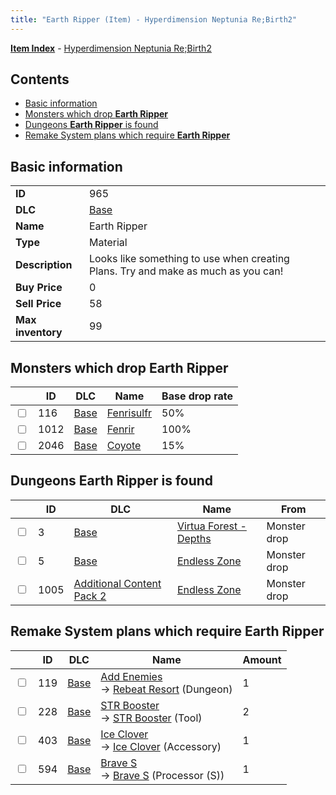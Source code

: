 ```yaml
---
title: "Earth Ripper (Item) - Hyperdimension Neptunia Re;Birth2"
---
```


[**Item Index**](/neptunia/rb2/item/index.html) - [Hyperdimension Neptunia Re;Birth2](/neptunia/rb2)

## Contents

- [Basic information](#basic-information)
- [Monsters which drop **Earth Ripper**](#monsters-which-drop-earth-ripper)
- [Dungeons **Earth Ripper** is found](#dungeons-earth-ripper-is-found)
- [Remake System plans which require **Earth Ripper**](#remake-system-plans-which-require-earth-ripper)

## Basic information

|   |   |
| -- | -- |
| **ID** | 965 |
| **DLC** | [Base](/neptunia/rb2/dlc/0-base.html) |
| **Name** | Earth Ripper |
| **Type** | Material |
| **Description** | Looks like something to use when creating Plans. Try and make as much as you can! |
| **Buy Price** | 0 |
| **Sell Price** | 58 |
| **Max inventory** | 99 |

## Monsters which drop **Earth Ripper**

|    | ID | DLC | Name | Base drop rate |
| -- | -- | --- | ---- | -------------- |
| <input type="checkbox" id="rb2-monster-0-116" class="trackbox" /> | 116 | [Base](/neptunia/rb2/dlc/0-base.html) | [Fenrisulfr](/neptunia/rb2/monster/0-116-fenrisulfr.html) | 50% |
| <input type="checkbox" id="rb2-monster-0-1012" class="trackbox" /> | 1012 | [Base](/neptunia/rb2/dlc/0-base.html) | [Fenrir](/neptunia/rb2/monster/0-1012-fenrir.html) | 100% |
| <input type="checkbox" id="rb2-monster-0-2046" class="trackbox" /> | 2046 | [Base](/neptunia/rb2/dlc/0-base.html) | [Coyote](/neptunia/rb2/monster/0-2046-coyote.html) | 15% |

## Dungeons **Earth Ripper** is found

|    | ID | DLC | Name | From |
| -- | -- | --- | ---- | ---- |
| <input type="checkbox" id="rb2-dungeon-0-3" class="trackbox" /> | 3 | [Base](/neptunia/rb2/dlc/0-base.html) | [Virtua Forest - Depths](/neptunia/rb2/dungeon/0-3-virtua-forest-depths.html) | Monster drop |
| <input type="checkbox" id="rb2-dungeon-0-5" class="trackbox" /> | 5 | [Base](/neptunia/rb2/dlc/0-base.html) | [Endless Zone](/neptunia/rb2/dungeon/0-5-endless-zone.html) | Monster drop |
| <input type="checkbox" id="rb2-dungeon-4-1005" class="trackbox" /> | 1005 | [Additional Content Pack 2](/neptunia/rb2/dlc/4-pack2.html) | [Endless Zone](/neptunia/rb2/dungeon/4-1005-endless-zone.html) | Monster drop |

## Remake System plans which require **Earth Ripper**

|    | ID | DLC | Name | Amount |
| -- | -- | --- | ---- | ------ |
| <input type="checkbox" id="rb2-remake-0-119" class="trackbox" /> | 119 | [Base](/neptunia/rb2/dlc/0-base.html) | [Add Enemies](/neptunia/rb2/remake/0-119-add-enemies.html)<br />→ [Rebeat Resort](/neptunia/rb2/dungeon/0-4-rebeat-resort.html) (Dungeon) | 1 |
| <input type="checkbox" id="rb2-remake-0-228" class="trackbox" /> | 228 | [Base](/neptunia/rb2/dlc/0-base.html) | [STR Booster](/neptunia/rb2/remake/0-228-str-booster.html)<br />→ [STR Booster](/neptunia/rb2/item/0-33-str-booster.html) (Tool) | 2 |
| <input type="checkbox" id="rb2-remake-0-403" class="trackbox" /> | 403 | [Base](/neptunia/rb2/dlc/0-base.html) | [Ice Clover](/neptunia/rb2/remake/0-403-ice-clover.html)<br />→ [Ice Clover](/neptunia/rb2/item/0-2320-ice-clover.html) (Accessory) | 1 |
| <input type="checkbox" id="rb2-remake-0-594" class="trackbox" /> | 594 | [Base](/neptunia/rb2/dlc/0-base.html) | [Brave S](/neptunia/rb2/remake/0-594-brave-s.html)<br />→ [Brave S](/neptunia/rb2/item/0-3381-brave-s.html) (Processor (S)) | 1 |